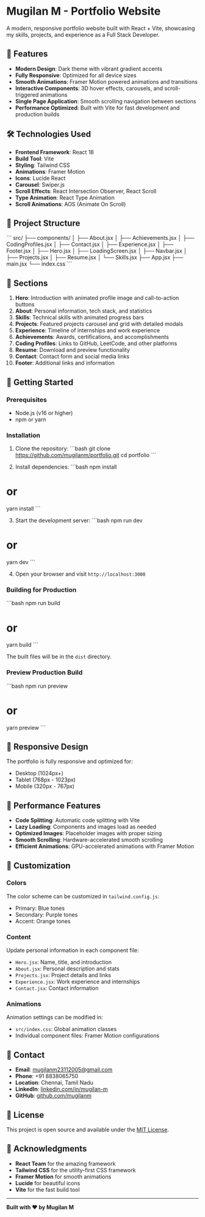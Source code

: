 # Mugilan M - Portfolio Website

A modern, responsive portfolio website built with React + Vite, showcasing my skills, projects, and experience as a Full Stack Developer.

## 🚀 Features

- **Modern Design**: Dark theme with vibrant gradient accents
- **Fully Responsive**: Optimized for all device sizes
- **Smooth Animations**: Framer Motion powered animations and transitions
- **Interactive Components**: 3D hover effects, carousels, and scroll-triggered animations
- **Single Page Application**: Smooth scrolling navigation between sections
- **Performance Optimized**: Built with Vite for fast development and production builds

## 🛠️ Technologies Used

- **Frontend Framework**: React 18
- **Build Tool**: Vite
- **Styling**: Tailwind CSS
- **Animations**: Framer Motion
- **Icons**: Lucide React
- **Carousel**: Swiper.js
- **Scroll Effects**: React Intersection Observer, React Scroll
- **Type Animation**: React Type Animation
- **Scroll Animations**: AOS (Animate On Scroll)

## 📁 Project Structure

\`\`\`
src/
├── components/
│   ├── About.jsx
│   ├── Achievements.jsx
│   ├── CodingProfiles.jsx
│   ├── Contact.jsx
│   ├── Experience.jsx
│   ├── Footer.jsx
│   ├── Hero.jsx
│   ├── LoadingScreen.jsx
│   ├── Navbar.jsx
│   ├── Projects.jsx
│   ├── Resume.jsx
│   └── Skills.jsx
├── App.jsx
├── main.jsx
└── index.css
\`\`\`

## 🎨 Sections

1. **Hero**: Introduction with animated profile image and call-to-action buttons
2. **About**: Personal information, tech stack, and statistics
3. **Skills**: Technical skills with animated progress bars
4. **Projects**: Featured projects carousel and grid with detailed modals
5. **Experience**: Timeline of internships and work experience
6. **Achievements**: Awards, certifications, and accomplishments
7. **Coding Profiles**: Links to GitHub, LeetCode, and other platforms
8. **Resume**: Download and preview functionality
9. **Contact**: Contact form and social media links
10. **Footer**: Additional links and information

## 🚀 Getting Started

### Prerequisites

- Node.js (v16 or higher)
- npm or yarn

### Installation

1. Clone the repository:
\`\`\`bash
git clone https://github.com/mugilanm/portfolio.git
cd portfolio
\`\`\`

2. Install dependencies:
\`\`\`bash
npm install
# or
yarn install
\`\`\`

3. Start the development server:
\`\`\`bash
npm run dev
# or
yarn dev
\`\`\`

4. Open your browser and visit `http://localhost:3000`

### Building for Production

\`\`\`bash
npm run build
# or
yarn build
\`\`\`

The built files will be in the `dist` directory.

### Preview Production Build

\`\`\`bash
npm run preview
# or
yarn preview
\`\`\`

## 📱 Responsive Design

The portfolio is fully responsive and optimized for:
- Desktop (1024px+)
- Tablet (768px - 1023px)
- Mobile (320px - 767px)

## 🎯 Performance Features

- **Code Splitting**: Automatic code splitting with Vite
- **Lazy Loading**: Components and images load as needed
- **Optimized Images**: Placeholder images with proper sizing
- **Smooth Scrolling**: Hardware-accelerated smooth scrolling
- **Efficient Animations**: GPU-accelerated animations with Framer Motion

## 🔧 Customization

### Colors
The color scheme can be customized in `tailwind.config.js`:
- Primary: Blue tones
- Secondary: Purple tones
- Accent: Orange tones

### Content
Update personal information in each component file:
- `Hero.jsx`: Name, title, and introduction
- `About.jsx`: Personal description and stats
- `Projects.jsx`: Project details and links
- `Experience.jsx`: Work experience and internships
- `Contact.jsx`: Contact information

### Animations
Animation settings can be modified in:
- `src/index.css`: Global animation classes
- Individual component files: Framer Motion configurations

## 📧 Contact

- **Email**: mugilanm23112005@gmail.com
- **Phone**: +91 8838065750
- **Location**: Chennai, Tamil Nadu
- **LinkedIn**: [linkedin.com/in/mugilan-m](https://linkedin.com/in/mugilan-m)
- **GitHub**: [github.com/mugilanm](https://github.com/mugilanm)

## 📄 License

This project is open source and available under the [MIT License](LICENSE).

## 🙏 Acknowledgments

- **React Team** for the amazing framework
- **Tailwind CSS** for the utility-first CSS framework
- **Framer Motion** for smooth animations
- **Lucide** for beautiful icons
- **Vite** for the fast build tool

---

**Built with ❤️ by Mugilan M**
